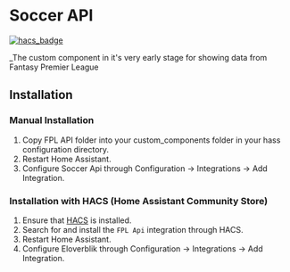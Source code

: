 # Soccer API

[![hacs_badge](https://img.shields.io/badge/HACS-Default-orange.svg)](https://github.com/custom-components/hacs)

\_The custom component in it's very early stage for showing data from Fantasy Premier League

## Installation

### Manual Installation

1. Copy FPL API folder into your custom_components folder in your hass configuration directory.
2. Restart Home Assistant.
3. Configure Soccer Api through Configuration -> Integrations -> Add Integration.

### Installation with HACS (Home Assistant Community Store)

1. Ensure that [HACS](https://hacs.xyz/) is installed.
2. Search for and install the `FPL Api` integration through HACS.
3. Restart Home Assistant.
4. Configure Eloverblik through Configuration -> Integrations -> Add Integration.
